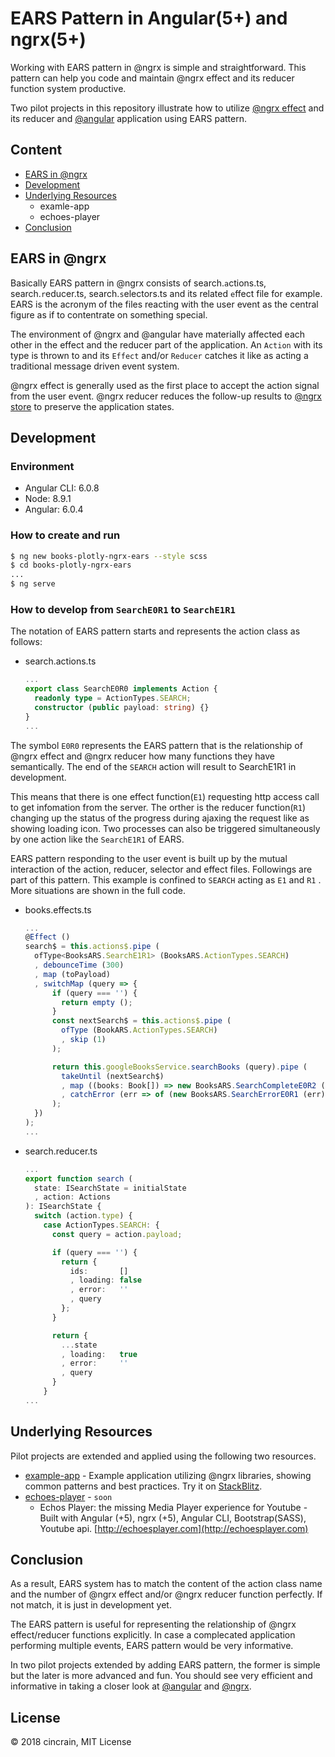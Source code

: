# EARS Pattern in Angular(5+) and ngrx(5+)

Working with EARS pattern in @ngrx is simple and straightforward. This pattern can help you code and maintain @ngrx effect and its reducer function system productive.

Two pilot projects in this repository illustrate how to utilize [@ngrx effect](https://github.com/ngrx/platform/blob/master/docs/effects/README.md) and its reducer and [@angular](https://github.com/angular/angular-cli) application using EARS pattern.

## Content
- [EARS in @ngrx](#ears-in-@ngrx)
- [Development](#Development)
- [Underlying Resources](#underlying-Resources)
  - examle-app
  - echoes-player
- [Conclusion](#conclusion)

## EARS in @ngrx

Basically EARS pattern in @ngrx consists of search.`a`ctions.ts, search.`r`educer.ts, search.`s`electors.ts and its related `e`ffect file for example.
EARS is the acronym of the files reacting with the user event as the central figure as if to contentrate on something special.

The environment of @ngrx and @angular have materially affected each other in the effect and the reducer part of the application. An `Action` with its type is thrown to and its `Effect` and/or `Reducer` catches it like as acting a traditional message driven event system.

@ngrx effect is generally used as the first place to accept the action signal from the user event. @ngrx reducer reduces the follow-up results to [@ngrx store](https://github.com/ngrx/platform/blob/master/docs/store/README.md) to preserve the application states.

## Development

### Environment
- Angular CLI: 6.0.8
- Node: 8.9.1
- Angular: 6.0.4

### How to create and run
```bash
$ ng new books-plotly-ngrx-ears --style scss
$ cd books-plotly-ngrx-ears
...
$ ng serve
```

### How to develop from `SearchE0R1` to `SearchE1R1`

The notation of EARS pattern starts and represents the action class as follows:

- search.actions.ts
  ```ts
  ...
  export class SearchE0R0 implements Action {
    readonly type = ActionTypes.SEARCH;
    constructor (public payload: string) {}
  }
  ...
  ```

The symbol `E0R0` represents the EARS pattern that is the relationship of @ngrx effect and @ngrx reducer how many functions they have semantically. The end of the `SEARCH` action will result to SearchE1R1 in development.

This means that there is one effect function(`E1`) requesting http access call to get infomation from the server.
The orther is the reducer function(`R1`) changing up the status of the progress during ajaxing the request like as showing loading icon. Two processes can also be triggered simultaneously by one action like the `SearchE1R1` of EARS.

EARS pattern responding to the user event is built up by the mutual interaction of the action, reducer, selector and effect files. Followings are part of this pattern. This example is confined to `SEARCH` acting as `E1` and `R1` . More situations are shown in the full code.

- books.effects.ts
  ```ts
  ...
  @Effect ()
  search$ = this.actions$.pipe (
    ofType<BooksARS.SearchE1R1> (BooksARS.ActionTypes.SEARCH)
    , debounceTime (300)
    , map (toPayload)
    , switchMap (query => {
        if (query === '') {
          return empty ();
        }
        const nextSearch$ = this.actions$.pipe (
          ofType (BookARS.ActionTypes.SEARCH)
          , skip (1)
        );

        return this.googleBooksService.searchBooks (query).pipe (
          takeUntil (nextSearch$)
          , map ((books: Book[]) => new BooksARS.SearchCompleteE0R2 (books))
          , catchError (err => of (new BooksARS.SearchErrorE0R1 (err)))
        );
    })
  );
  ...
  ```

- search.reducer.ts
  ```ts
  ...
  export function search (
    state: ISearchState = initialState
    , action: Actions
  ): ISearchState {
    switch (action.type) {
      case ActionTypes.SEARCH: {
        const query = action.payload;

        if (query === '') {
          return {
            ids:       []
            , loading: false
            , error:   ''
            , query
          };
        }

        return {
          ...state
          , loading:   true
          , error:     ''
          , query
        }
      }
  ...
  ```

## Underlying Resources

Pilot projects are extended and applied using the following two resources.
- [example-app](https://github.com/ngrx/platform) - Example application utilizing @ngrx libraries, showing common patterns and best practices. Try it on [StackBlitz](https://stackblitz.com/github/ngrx/platform/tree/61cbfe537f9df8cef3dd4a6ee0b8f483e49653f4).
- [echoes-player](https://github.com/orizens/echoes-player) - `soon`
  - Echos Player: the missing Media Player experience for Youtube - Built with Angular (+5), ngrx (+5), Angular CLI, Bootstrap(SASS), Youtube api. [http://echoesplayer.com](http://echoesplayer.com)

## Conclusion

As a result, EARS system has to match the content of the action class name and the number of @ngrx effect and/or @ngrx reducer function perfectly. If not match, it is just in development yet.

The EARS pattern is useful for representing the relationship of @ngrx effect/reducer functions explicitly. In case a complecated application performing multiple events, EARS pattern would be very informative.

In two pilot projects extended by adding EARS pattern, the former is simple but the later is more advanced and fun. You should see very efficient and informative in taking a closer look at [@angular](https://github.com/angular/angular-cli) and [@ngrx](https://github.com/ngrx/platform).

## License

&copy; 2018 cincrain, MIT License
